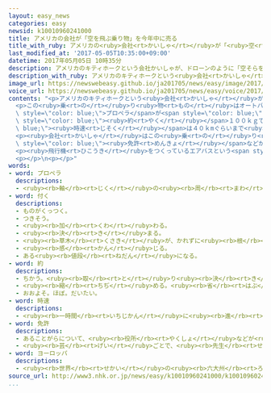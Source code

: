 ```yaml
---
layout: easy_news
categories: easy
newsid: k10010960241000
title: アメリカの会社が「空を飛ぶ乗り物」を今年中に売る
title_with_ruby: アメリカの<ruby>会社<rt>かいしゃ</rt></ruby>が「<ruby>空<rt>そら</rt></ruby>を<ruby>飛<rt>と</rt></ruby>ぶ<ruby>乗<rt>の</rt></ruby>り<ruby>物<rt>もの</rt></ruby>」を<ruby>今年<rt>ことし</rt></ruby><ruby>中<rt>じゅう</rt></ruby>に<ruby>売<rt>う</rt></ruby>る
last_modified_at: '2017-05-05T10:35:00+09:00'
datetime: 2017年05月05日 10時35分
description: アメリカのキティホークという会社かいしゃが、ドローンのように「空そらを飛とぶ乗のり物もの」をつくりました。
description_with_ruby: アメリカのキティホークという<ruby>会社<rt>かいしゃ</rt></ruby>が、ドローンのように「<ruby>空<rt>そら</rt></ruby>を<ruby>飛<rt>と</rt></ruby>ぶ<ruby>乗<rt>の</rt></ruby>り<ruby>物<rt>もの</rt></ruby>」をつくりました。
image_url: https://newswebeasy.github.io/ja201705/news/easy/image/2017/05/05/k10010960241000.jpg
voice_url: https://newswebeasy.github.io/ja201705/news/easy/voice/2017/05/05/k10010960241000.mp3
contents: "<p>アメリカのキティホークという<ruby>会社<rt>かいしゃ</rt></ruby>が、ドローンのように「<ruby>空<rt>そら</rt></ruby>を<ruby>飛<rt>と</rt></ruby>ぶ<ruby>乗<rt>の</rt></ruby>り<ruby>物<rt>もの</rt></ruby>」をつくりました。</p>\n\
  <p>この<ruby>乗<rt>の</rt></ruby>り<ruby>物<rt>もの</rt></ruby>はオートバイのような<ruby>形<rt>かたち</rt></ruby>をしています。<ruby>下<rt>した</rt></ruby>には８つの<span\
  \ style=\"color: blue;\">プロペラ</span>が<span style=\"color: blue;\">つい</span>ていて、<ruby>高<rt>たか</rt></ruby>さ５ｍぐらいまで<ruby>上<rt>あ</rt></ruby>がって<ruby>飛<rt>と</rt></ruby>びます。<ruby>重<rt>おも</rt></ruby>さは<span\
  \ style=\"color: blue;\"><ruby>約<rt>やく</rt></ruby></span>１００ｋｇで、<span style=\"color:\
  \ blue;\"><ruby>時速<rt>じそく</rt></ruby></span>は４０ｋmぐらいまで<ruby>出<rt>で</rt></ruby>ます。</p>\n\
  <p><ruby>会社<rt>かいしゃ</rt></ruby>はこの<ruby>乗<rt>の</rt></ruby>り<ruby>物<rt>もの</rt></ruby>を<ruby>今年<rt>ことし</rt></ruby><ruby>中<rt>じゅう</rt></ruby>に<ruby>売<rt>う</rt></ruby>り<ruby>始<rt>はじ</rt></ruby>める<ruby>予定<rt>よてい</rt></ruby>です。アメリカでは<span\
  \ style=\"color: blue;\"><ruby>免許<rt>めんきょ</rt></ruby></span>などがなくても<ruby>運転<rt>うんてん</rt></ruby>することができますが、<ruby>会社<rt>かいしゃ</rt></ruby>は<ruby>安全<rt>あんぜん</rt></ruby>のために<ruby>人<rt>ひと</rt></ruby>がいない<ruby>湖<rt>みずうみ</rt></ruby>の<ruby>上<rt>うえ</rt></ruby>などだけで<ruby>使<rt>つか</rt></ruby>うように<ruby>言<rt>い</rt></ruby>っています。</p>\n\
  <p><ruby>飛行機<rt>ひこうき</rt></ruby>をつくっているエアバスという<span style=\"color: blue;\">ヨーロッパ</span>の<ruby>会社<rt>かいしゃ</rt></ruby>も、「<ruby>空<rt>そら</rt></ruby>を<ruby>飛<rt>と</rt></ruby>ぶ<ruby>乗<rt>の</rt></ruby>り<ruby>物<rt>もの</rt></ruby>」をつくって<ruby>今年<rt>ことし</rt></ruby>テストを<ruby>行<rt>おこな</rt></ruby>う<ruby>予定<rt>よてい</rt></ruby>です。</p>\n\
  <p></p>\n<p></p>"
words:
- word: プロペラ
  descriptions:
  - <ruby><rb>軸</rb><rt>じく</rt></ruby>の<ruby><rb>周</rb><rt>まわ</rt></ruby>りを<ruby><rb>回</rb><rt>まわ</rt></ruby>る、<ruby><rb>回転羽根</rb><rt>かいてんばね</rt></ruby>。<ruby><rb>飛行機</rb><rt>ひこうき</rt></ruby>や<ruby><rb>船</rb><rt>ふね</rt></ruby>などを<ruby><rb>動</rb><rt>うご</rt></ruby>かすもの。
- word: 付く
  descriptions:
  - ものがくっつく。
  - つきそう。
  - <ruby><rb>加</rb><rt>くわ</rt></ruby>わる。
  - <ruby><rb>決</rb><rt>き</rt></ruby>まる。
  - <ruby><rb>草木</rb><rt>くさき</rt></ruby>が、かれずに<ruby><rb>根</rb><rt>ね</rt></ruby>をおろす。
  - <ruby><rb>感</rb><rt>かん</rt></ruby>じる。
  - ある<ruby><rb>値段</rb><rt>ねだん</rt></ruby>になる。
- word: 約
  descriptions:
  - ちかう。<ruby><rb>取</rb><rt>と</rt></ruby>り<ruby><rb>決</rb><rt>き</rt></ruby>める。
  - <ruby><rb>縮</rb><rt>ちぢ</rt></ruby>める。<ruby><rb>省</rb><rt>はぶ</rt></ruby>く。<ruby><rb>簡単</rb><rt>かんたん</rt></ruby>にする。
  - おおよそ。ほぼ。だいたい。
- word: 時速
  descriptions:
  - <ruby><rb>一時間</rb><rt>いちじかん</rt></ruby>に<ruby><rb>進</rb><rt>すす</rt></ruby>む<ruby><rb>速</rb><rt>はや</rt></ruby>さ。
- word: 免許
  descriptions:
  - あることがらについて、<ruby><rb>役所</rb><rt>やくしょ</rt></ruby>などが<ruby><rb>許</rb><rt>ゆる</rt></ruby>しをあたえること。
  - <ruby><rb>芸</rb><rt>げい</rt></ruby>ごとで、<ruby><rb>先生</rb><rt>せんせい</rt></ruby>が<ruby><rb>弟子</rb><rt>でし</rt></ruby>にあたえる<ruby><rb>資格</rb><rt>しかく</rt></ruby>。
- word: ヨーロッパ
  descriptions:
  - <ruby><rb>世界</rb><rt>せかい</rt></ruby>の<ruby><rb>六大州</rb><rt>ろくだいしゅう</rt></ruby>の<ruby><rb>一</rb><rt>ひと</rt></ruby>つ。アジアの<ruby><rb>北西</rb><rt>ほくせい</rt></ruby>、アフリカの<ruby><rb>北</rb><rt>きた</rt></ruby>にある。<ruby><rb>産業</rb><rt>さんぎょう</rt></ruby>や<ruby><rb>文化</rb><rt>ぶんか</rt></ruby>が<ruby><rb>発達</rb><rt>はったつ</rt></ruby>した<ruby><rb>国</rb><rt>くに</rt></ruby>が<ruby><rb>多</rb><rt>おお</rt></ruby>い。
source_url: http://www3.nhk.or.jp/news/easy/k10010960241000/k10010960241000.html
...
```

